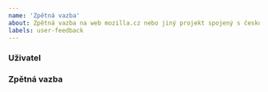 ```yaml
---
name: 'Zpětná vazba'
about: Zpětná vazba na web mozilla.cz nebo jiný projekt spojený s českou komunitou Mozilla.cz.
labels: user-feedback
---
```

<!--
- Před nahlášením se prosím podívejte, zda nemá daný projekt vlastní repositář na https://github.com/MozillaCZ/.
- Zpětnou vazbu na Firefox samotný prosím rovnou směřujte na https://input.mozilla.org/.
-->
### Uživatel
<!-- Jaký typ uživatele jste? Návštěvník webu, uživatel a fanoušek Firefoxu, vývojář nebo náhodný kolemjdoucí? -->

### Zpětná vazba
